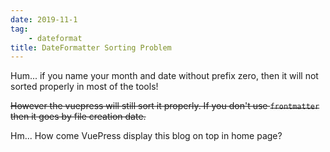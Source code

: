 ```yaml
---
date: 2019-11-1
tag: 
	- dateformat
title: DateFormatter Sorting Problem
---
```


Hum... if you name your month and date without prefix zero, then it will not
sorted properly in most of the tools!

~~However the vuepress will still sort it properly. If you don't use `frontmatter` then it
goes by file creation date.~~

Hm... How come VuePress display this blog on top in home page?
